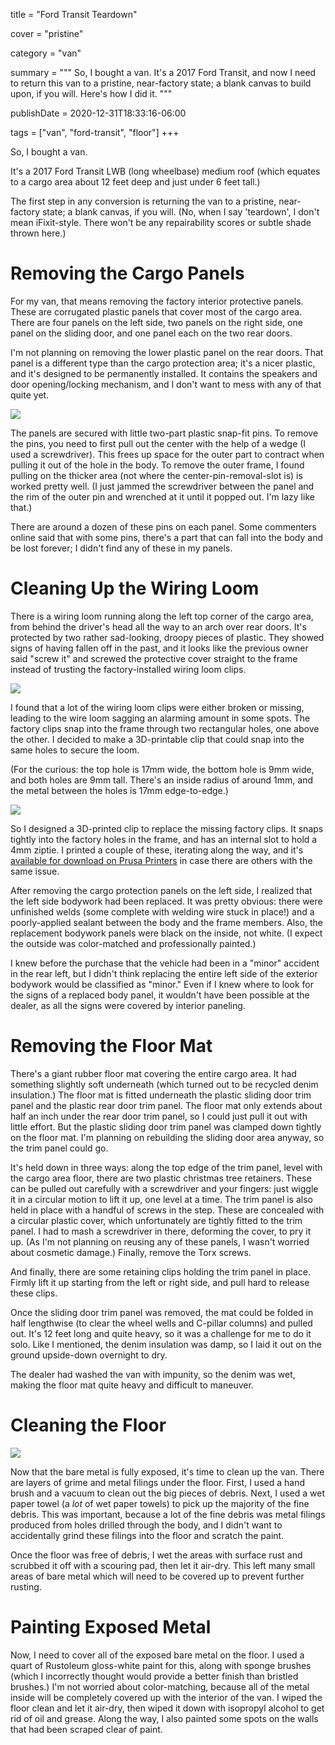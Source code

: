 
title = "Ford Transit Teardown"

cover = "pristine"

category = "van"

summary = """
So, I bought a van.
It's a 2017 Ford Transit, and now I need to return this van to a pristine, near-factory state; a blank canvas to build upon, if you will.
Here's how I did it.
"""

publishDate = 2020-12-31T18:33:16-06:00

tags = ["van", "ford-transit", "floor"]
+++

So, I bought a van.

It's a 2017 Ford Transit LWB (long wheelbase) medium roof (which equates to a cargo area about 12 feet deep and just under 6 feet tall.)

The first step in any conversion is returning the van to a pristine, near-factory state; a blank canvas, if you will.
(No, when I say 'teardown', I don't mean iFixit-style.
There won't be any repairability scores or subtle shade thrown here.)

# Removing the Cargo Panels

For my van, that means removing the factory interior protective panels.
These are corrugated plastic panels that cover most of the cargo area.
There are four panels on the left side, two panels on the right side, one panel on the sliding door, and one panel each on the two rear doors.

I'm not planning on removing the lower plastic panel on the rear doors.
That panel is a different type than the cargo protection area; it's a nicer plastic, and it's designed to be permanently installed.
It contains the speakers and door opening/locking mechanism, and I don't want to mess with any of that quite yet.

<!-- TODO: port to new format. -->
![](before-one-panel-removed/before-one-panel-removed-listing.jpg)

The panels are secured with little two-part plastic snap-fit pins.
To remove the pins, you need to first pull out the center with the help of a wedge (I used a screwdriver).
This frees up space for the outer part to contract when pulling it out of the hole in the body.
To remove the outer frame, I found pulling on the thicker area (not where the center-pin-removal-slot is) is worked pretty well.
(I just jammed the screwdriver between the panel and the rim of the outer pin and wrenched at it until it popped out.
I'm lazy like that.)

There are around a dozen of these pins on each panel.
Some commenters online said that with some pins, there's a part that can fall into the body and be lost forever; I didn't find any of these in my panels.

# Cleaning Up the Wiring Loom

There is a wiring loom running along the left top corner of the cargo area, from behind the driver's head all the way to an arch over rear doors.
It's protected by two rather sad-looking, droopy pieces of plastic.
They showed signs of having fallen off in the past, and it looks like the previous owner said "screw it" and screwed the protective cover straight to the frame instead of trusting the factory-installed wiring loom clips.

![](wiring-loom-to-front/wiring-loom-to-front-listing.jpg)

I found that a lot of the wiring loom clips were either broken or missing, leading to the wire loom sagging an alarming amount in some spots.
The factory clips snap into the frame through two rectangular holes, one above the other.
I decided to make a 3D-printable clip that could snap into the same holes to secure the loom.

(For the curious: the top hole is 17mm wide, the bottom hole is 9mm wide, and both holes are 9mm tall.
There's an inside radius of around 1mm, and the metal between the holes is 17mm edge-to-edge.)

![](wiring-loom-clip-detail/wiring-loom-clip-detail-listing.jpg)

So I designed a 3D-printed clip to replace the missing factory clips.
It snaps tightly into the factory holes in the frame, and has an internal slot to hold a 4mm ziptie.
I printed a couple of these, iterating along the way, and it's [available for download on Prusa Printers]() in case there are others with the same issue.

After removing the cargo protection panels on the left side, I realized that the left side bodywork had been replaced.
It was pretty obvious: there were unfinished welds (some complete with welding wire stuck in place!) and a poorly-applied sealant between the body and the frame members.
Also, the replacement bodywork panels were black on the inside, not white.
(I expect the outside was color-matched and professionally painted.)

I knew before the purchase that the vehicle had been in a "minor" accident in the rear left, but I didn't think replacing the entire left side of the exterior bodywork would be classified as "minor."
Even if I knew where to look for the signs of a replaced body panel, it wouldn't have been possible at the dealer, as all the signs were covered by interior paneling.

# Removing the Floor Mat

There's a giant rubber floor mat covering the entire cargo area.
It had something slightly soft underneath (which turned out to be recycled denim insulation.)
The floor mat is fitted underneath the plastic sliding door trim panel and the plastic rear door trim panel.
The floor mat only extends about half an inch under the rear door trim panel, so I could just pull it out with little effort.
But the plastic sliding door trim panel was clamped down tightly on the floor mat.
I'm planning on rebuilding the sliding door area anyway, so the trim panel could go.

It's held down in three ways: along the top edge of the trim panel, level with the cargo area floor, there are two plastic christmas tree retainers.
These can be pulled out carefully with a screwdriver and your fingers: just wiggle it in a circular motion to lift it up, one level at a time.
The trim panel is also held in place with a handful of screws in the step.
These are concealed with a circular plastic cover, which unfortunately are tightly fitted to the trim panel.
I had to mash a screwdriver in there, deforming the cover, to pry it up.
(As I'm not planning on reusing any of these panels, I wasn't worried about cosmetic damage.)
Finally, remove the Torx screws.

And finally, there are some retaining clips holding the trim panel in place.
Firmly lift it up starting from the left or right side, and pull hard to release these clips.

Once the sliding door trim panel was removed, the mat could be folded in half lengthwise (to clear the wheel wells and C-pillar columns) and pulled out.
It's 12 feet long and quite heavy, so it was a challenge for me to do it solo.
Like I mentioned, the denim insulation was damp, so I laid it out on the ground upside-down overnight to dry.

The dealer had washed the van with impunity, so the denim was wet, making the floor mat quite heavy and difficult to maneuver.

# Cleaning the Floor

![](van-cleaning/van-cleaning.jpg)

Now that the bare metal is fully exposed, it's time to clean up the van.
There are layers of grime and metal filings under the floor.
First, I used a hand brush and a vacuum to clean out the big pieces of debris.
Next, I used a wet paper towel (a *lot* of wet paper towels) to pick up the majority of the fine debris.
This was important, because a lot of the fine debris was metal filings produced from holes drilled through the body, and I didn't want to accidentally grind these filings into the floor and scratch the paint.

Once the floor was free of debris, I wet the areas with surface rust and scrubbed it off with a scouring pad, then let it air-dry.
This left many small areas of bare metal which will need to be covered up to prevent further rusting.

# Painting Exposed Metal

Now, I need to cover all of the exposed bare metal on the floor.
I used a quart of Rustoleum gloss-white paint for this, along with sponge brushes (which I incorrectly thought would provide a better finish than bristled brushes.)
I'm not worried about color-matching, because all of the metal inside will be completely covered up with the interior of the van.
I wiped the floor clean and let it air-dry, then wiped it down with isopropyl alcohol to get rid of oil and grease.
Along the way, I also painted some spots on the walls that had been scraped clear of paint.
